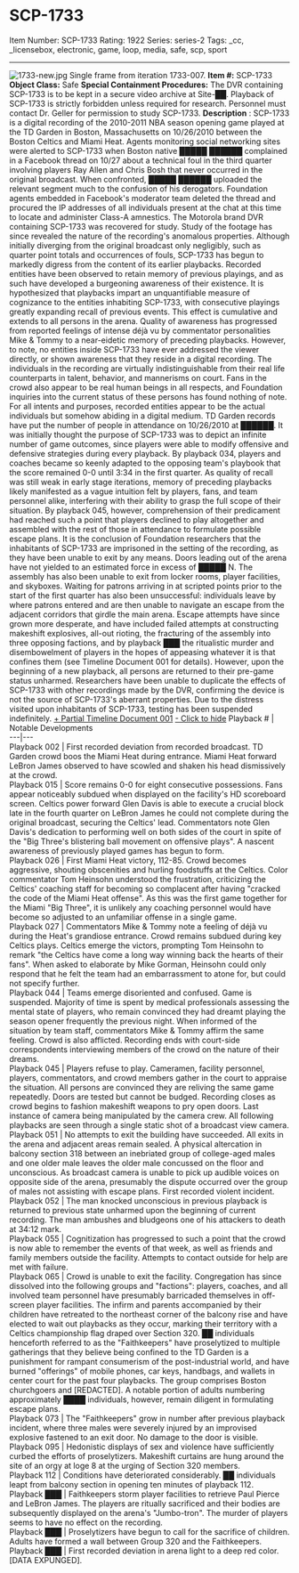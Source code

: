 # SCP-1733
Item Number: SCP-1733
Rating: 1922
Series: series-2
Tags: _cc, _licensebox, electronic, game, loop, media, safe, scp, sport

---

![1733-new.jpg](https://scp-wiki.wdfiles.com/local--files/scp-1733/1733-new.jpg)
Single frame from iteration 1733-007.
**Item #:** SCP-1733
**Object Class:** Safe
**Special Containment Procedures:** The DVR containing SCP-1733 is to be kept in a secure video archive at Site-██. Playback of SCP-1733 is strictly forbidden unless required for research. Personnel must contact Dr. Geller for permission to study SCP-1733.
**Description** : SCP-1733 is a digital recording of the 2010-2011 NBA season opening game played at the TD Garden in Boston, Massachusetts on 10/26/2010 between the Boston Celtics and Miami Heat. Agents monitoring social networking sites were alerted to SCP-1733 when Boston native █████ ██████ complained in a Facebook thread on 10/27 about a technical foul in the third quarter involving players Ray Allen and Chris Bosh that never occurred in the original broadcast. When confronted, █████ ██████ uploaded the relevant segment much to the confusion of his derogators. Foundation agents embedded in Facebook's moderator team deleted the thread and procured the IP addresses of all individuals present at the chat at this time to locate and administer Class-A amnestics. The Motorola brand DVR containing SCP-1733 was recovered for study.
Study of the footage has since revealed the nature of the recording's anomalous properties. Although initially diverging from the original broadcast only negligibly, such as quarter point totals and occurrences of fouls, SCP-1733 has begun to markedly digress from the content of its earlier playbacks. Recorded entities have been observed to retain memory of previous playings, and as such have developed a burgeoning awareness of their existence. It is hypothesized that playbacks impart an unquantifiable measure of cognizance to the entities inhabiting SCP-1733, with consecutive playings greatly expanding recall of previous events. This effect is cumulative and extends to all persons in the arena. Quality of awareness has progressed from reported feelings of intense déjà vu by commentator personalities Mike & Tommy to a near-eidetic memory of preceding playbacks. However, to note, no entities inside SCP-1733 have ever addressed the viewer directly, or shown awareness that they reside in a digital recording.
The individuals in the recording are virtually indistinguishable from their real life counterparts in talent, behavior, and mannerisms on court. Fans in the crowd also appear to be real human beings in all respects, and Foundation inquiries into the current status of these persons has found nothing of note. For all intents and purposes, recorded entities appear to be the actual individuals but somehow abiding in a digital medium. TD Garden records have put the number of people in attendance on 10/26/2010 at ██████.
It was initially thought the purpose of SCP-1733 was to depict an infinite number of game outcomes, since players were able to modify offensive and defensive strategies during every playback. By playback 034, players and coaches became so keenly adapted to the opposing team's playbook that the score remained 0-0 until 3:34 in the first quarter. As quality of recall was still weak in early stage iterations, memory of preceding playbacks likely manifested as a vague intuition felt by players, fans, and team personnel alike, interfering with their ability to grasp the full scope of their situation.
By playback 045, however, comprehension of their predicament had reached such a point that players declined to play altogether and assembled with the rest of those in attendance to formulate possible escape plans. It is the conclusion of Foundation researchers that the inhabitants of SCP-1733 are imprisoned in the setting of the recording, as they have been unable to exit by any means. Doors leading out of the arena have not yielded to an estimated force in excess of █████ N. The assembly has also been unable to exit from locker rooms, player facilities, and skyboxes. Waiting for patrons arriving in at scripted points prior to the start of the first quarter has also been unsuccessful: individuals leave by where patrons entered and are then unable to navigate an escape from the adjacent corridors that girdle the main arena. Escape attempts have since grown more desperate, and have included failed attempts at constructing makeshift explosives, all-out rioting, the fracturing of the assembly into three opposing factions, and by playback ███ the ritualistic murder and disembowelment of players in the hopes of appeasing whatever it is that confines them (see Timeline Document 001 for details). However, upon the beginning of a new playback, all persons are returned to their pre-game status unharmed.
Researchers have been unable to duplicate the effects of SCP-1733 with other recordings made by the DVR, confirming the device is not the source of SCP-1733's aberrant properties. Due to the distress visited upon inhabitants of SCP-1733, testing has been suspended indefinitely.
[\+ Partial Timeline Document 001](javascript:;)
[\- Click to hide](javascript:;)
Playback # | Notable Developments  
---|---  
Playback 002 | First recorded deviation from recorded broadcast. TD Garden crowd boos the Miami Heat during entrance. Miami Heat forward LeBron James observed to have scowled and shaken his head dismissively at the crowd.  
Playback 015 | Score remains 0-0 for eight consecutive possessions. Fans appear noticeably subdued when displayed on the facility's HD scoreboard screen. Celtics power forward Glen Davis is able to execute a crucial block late in the fourth quarter on LeBron James he could not complete during the original broadcast, securing the Celtics' lead. Commentators note Glen Davis's dedication to performing well on both sides of the court in spite of the "Big Three's blistering ball movement on offensive plays". A nascent awareness of previously played games has begun to form.  
Playback 026 | First Miami Heat victory, 112-85. Crowd becomes aggressive, shouting obscenities and hurling foodstuffs at the Celtics. Color commentator Tom Heinsohn understood the frustration, criticizing the Celtics' coaching staff for becoming so complacent after having "cracked the code of the Miami Heat offense". As this was the first game together for the Miami "Big Three", it is unlikely any coaching personnel would have become so adjusted to an unfamiliar offense in a single game.  
Playback 027 | Commentators Mike & Tommy note a feeling of déjà vu during the Heat's grandiose entrance. Crowd remains subdued during key Celtics plays. Celtics emerge the victors, prompting Tom Heinsohn to remark "the Celtics have come a long way winning back the hearts of their fans". When asked to elaborate by Mike Gorman, Heinsohn could only respond that he felt the team had an embarrassment to atone for, but could not specify further.  
Playback 044 | Teams emerge disoriented and confused. Game is suspended. Majority of time is spent by medical professionals assessing the mental state of players, who remain convinced they had dreamt playing the season opener frequently the previous night. When informed of the situation by team staff, commentators Mike & Tommy affirm the same feeling. Crowd is also afflicted. Recording ends with court-side correspondents interviewing members of the crowd on the nature of their dreams.  
Playback 045 | Players refuse to play. Cameramen, facility personnel, players, commentators, and crowd members gather in the court to appraise the situation. All persons are convinced they are reliving the same game repeatedly. Doors are tested but cannot be budged. Recording closes as crowd begins to fashion makeshift weapons to pry open doors. Last instance of camera being manipulated by the camera crew. All following playbacks are seen through a single static shot of a broadcast view camera.  
Playback 051 | No attempts to exit the building have succeeded. All exits in the arena and adjacent areas remain sealed. A physical altercation in balcony section 318 between an inebriated group of college-aged males and one older male leaves the older male concussed on the floor and unconscious. As broadcast camera is unable to pick up audible voices on opposite side of the arena, presumably the dispute occurred over the group of males not assisting with escape plans. First recorded violent incident.  
Playback 052 | The man knocked unconscious in previous playback is returned to previous state unharmed upon the beginning of current recording. The man ambushes and bludgeons one of his attackers to death at 34:12 mark.  
Playback 055 | Cognitization has progressed to such a point that the crowd is now able to remember the events of that week, as well as friends and family members outside the facility. Attempts to contact outside for help are met with failure.  
Playback 065 | Crowd is unable to exit the facility. Congregation has since dissolved into the following groups and "factions": players, coaches, and all involved team personnel have presumably barricaded themselves in off-screen player facilities. The infirm and parents accompanied by their children have retreated to the northeast corner of the balcony rise and have elected to wait out playbacks as they occur, marking their territory with a Celtics championship flag draped over Section 320. ██ individuals henceforth referred to as the "Faithkeepers" have proselytized to multiple gatherings that they believe being confined to the TD Garden is a punishment for rampant consumerism of the post-industrial world, and have burned "offerings" of mobile phones, car keys, handbags, and wallets in center court for the past four playbacks. The group comprises Boston churchgoers and [REDACTED]. A notable portion of adults numbering approximately ████ individuals, however, remain diligent in formulating escape plans.  
Playback 073 | The "Faithkeepers" grow in number after previous playback incident, where three males were severely injured by an improvised explosive fastened to an exit door. No damage to the door is visible.  
Playback 095 | Hedonistic displays of sex and violence have sufficiently curbed the efforts of proselytizers. Makeshift curtains are hung around the site of an orgy at loge 8 at the urging of Section 320 members.  
Playback 112 | Conditions have deteriorated considerably. ██ individuals leapt from balcony section in opening ten minutes of playback 112.  
Playback ███ | Faithkeepers storm player facilities to retrieve Paul Pierce and LeBron James. The players are ritually sacrificed and their bodies are subsequently displayed on the arena's "Jumbo-tron". The murder of players seems to have no effect on the recording.  
Playback ███ | Proselytizers have begun to call for the sacrifice of children. Adults have formed a wall between Group 320 and the Faithkeepers.  
Playback ███ | First recorded deviation in arena light to a deep red color. [DATA EXPUNGED].